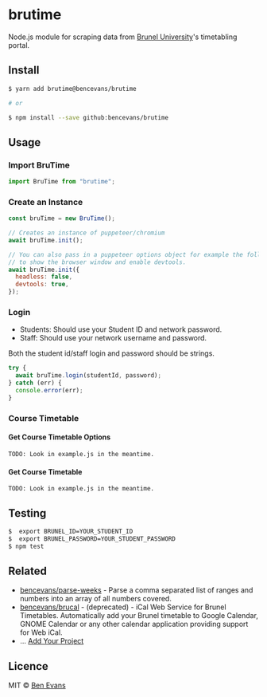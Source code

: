 # brutime

Node.js module for scraping data from [Brunel University](https://brunel.ac.uk)'s timetabling portal.

## Install

```sh
$ yarn add brutime@bencevans/brutime

# or

$ npm install --save github:bencevans/brutime
```

## Usage

### Import BruTime

```js
import BruTime from "brutime";
```

### Create an Instance

```js
const bruTime = new BruTime();

// Creates an instance of puppeteer/chromium
await bruTime.init();

// You can also pass in a puppeteer options object for example the following
// to show the browser window and enable devtools.
await bruTime.init({
  headless: false,
  devtools: true,
});
```

### Login

- Students: Should use your Student ID and network password.
- Staff: Should use your network username and password.

Both the student id/staff login and password should be strings.

```js
try {
  await bruTime.login(studentId, password);
} catch (err) {
  console.error(err);
}
```

### Course Timetable

#### Get Course Timetable Options

    TODO: Look in example.js in the meantime.

#### Get Course Timetable

    TODO: Look in example.js in the meantime.

## Testing

```sh
$  export BRUNEL_ID=YOUR_STUDENT_ID
$  export BRUNEL_PASSWORD=YOUR_STUDENT_PASSWORD
$ npm test
```

## Related

- [bencevans/parse-weeks](https://github.com/bencevans/parse-weeks) - Parse a comma separated list of ranges and numbers into an array of all numbers covered.
- [bencevans/brucal](https://github.com/bencevans/brucal) - (deprecated) - iCal Web Service for Brunel Timetables. Automatically add your Brunel timetable to Google Calendar, GNOME Calendar or any other calendar application providing support for Web iCal.
- ... [Add Your Project](https://github.com/bencevans/brutime/edit/main/README.md)

## Licence

MIT © [Ben Evans](http://bensbit.co.uk)
